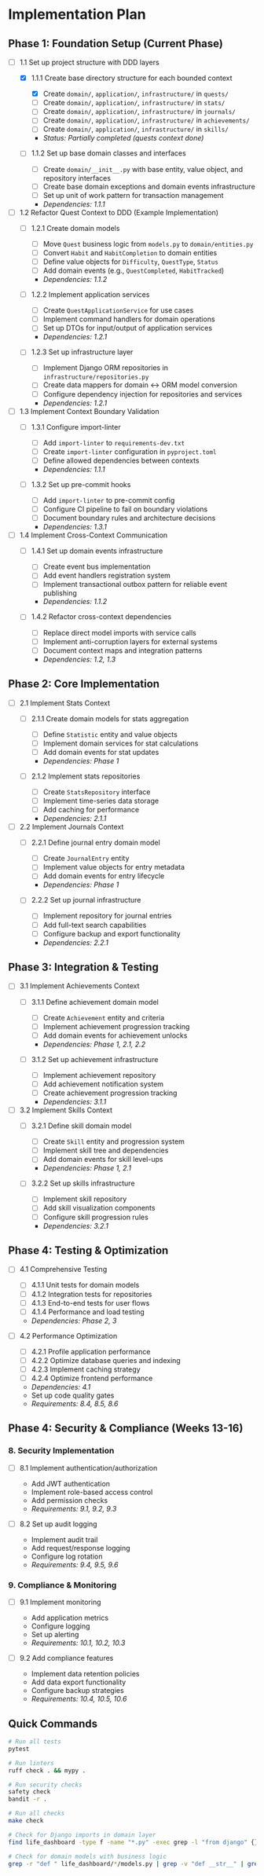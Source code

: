 # Implementation Plan

## Phase 1: Foundation Setup (Current Phase)

- [ ] 1.1 Set up project structure with DDD layers
  - [x] 1.1.1 Create base directory structure for each bounded context
    - [x] Create `domain/`, `application/`, `infrastructure/` in `quests/`
    - [ ] Create `domain/`, `application/`, `infrastructure/` in `stats/`
    - [ ] Create `domain/`, `application/`, `infrastructure/` in `journals/`
    - [ ] Create `domain/`, `application/`, `infrastructure/` in `achievements/`
    - [ ] Create `domain/`, `application/`, `infrastructure/` in `skills/`
    - _Status: Partially completed (quests context done)_

  - [ ] 1.1.2 Set up base domain classes and interfaces
    - [ ] Create `domain/__init__.py` with base entity, value object, and repository interfaces
    - [ ] Create base domain exceptions and domain events infrastructure
    - [ ] Set up unit of work pattern for transaction management
    - _Dependencies: 1.1.1_

- [ ] 1.2 Refactor Quest Context to DDD (Example Implementation)
  - [ ] 1.2.1 Create domain models
    - [ ] Move `Quest` business logic from `models.py` to `domain/entities.py`
    - [ ] Convert `Habit` and `HabitCompletion` to domain entities
    - [ ] Define value objects for `Difficulty`, `QuestType`, `Status`
    - [ ] Add domain events (e.g., `QuestCompleted`, `HabitTracked`)
    - _Dependencies: 1.1.2_

  - [ ] 1.2.2 Implement application services
    - [ ] Create `QuestApplicationService` for use cases
    - [ ] Implement command handlers for domain operations
    - [ ] Set up DTOs for input/output of application services
    - _Dependencies: 1.2.1_

  - [ ] 1.2.3 Set up infrastructure layer
    - [ ] Implement Django ORM repositories in `infrastructure/repositories.py`
    - [ ] Create data mappers for domain <-> ORM model conversion
    - [ ] Configure dependency injection for repositories and services
    - _Dependencies: 1.2.1_

- [ ] 1.3 Implement Context Boundary Validation
  - [ ] 1.3.1 Configure import-linter
    - [ ] Add `import-linter` to `requirements-dev.txt`
    - [ ] Create `import-linter` configuration in `pyproject.toml`
    - [ ] Define allowed dependencies between contexts
    - _Dependencies: 1.1.1_

  - [ ] 1.3.2 Set up pre-commit hooks
    - [ ] Add `import-linter` to pre-commit config
    - [ ] Configure CI pipeline to fail on boundary violations
    - [ ] Document boundary rules and architecture decisions
    - _Dependencies: 1.3.1_

- [ ] 1.4 Implement Cross-Context Communication
  - [ ] 1.4.1 Set up domain events infrastructure
    - [ ] Create event bus implementation
    - [ ] Add event handlers registration system
    - [ ] Implement transactional outbox pattern for reliable event publishing
    - _Dependencies: 1.1.2_

  - [ ] 1.4.2 Refactor cross-context dependencies
    - [ ] Replace direct model imports with service calls
    - [ ] Implement anti-corruption layers for external systems
    - [ ] Document context maps and integration patterns
    - _Dependencies: 1.2, 1.3_

## Phase 2: Core Implementation

- [ ] 2.1 Implement Stats Context
  - [ ] 2.1.1 Create domain models for stats aggregation
    - [ ] Define `Statistic` entity and value objects
    - [ ] Implement domain services for stat calculations
    - [ ] Add domain events for stat updates
    - _Dependencies: Phase 1_

  - [ ] 2.1.2 Implement stats repositories
    - [ ] Create `StatsRepository` interface
    - [ ] Implement time-series data storage
    - [ ] Add caching for performance
    - _Dependencies: 2.1.1_

- [ ] 2.2 Implement Journals Context
  - [ ] 2.2.1 Define journal entry domain model
    - [ ] Create `JournalEntry` entity
    - [ ] Implement value objects for entry metadata
    - [ ] Add domain events for entry lifecycle
    - _Dependencies: Phase 1_

  - [ ] 2.2.2 Set up journal infrastructure
    - [ ] Implement repository for journal entries
    - [ ] Add full-text search capabilities
    - [ ] Configure backup and export functionality
    - _Dependencies: 2.2.1_

## Phase 3: Integration & Testing

- [ ] 3.1 Implement Achievements Context
  - [ ] 3.1.1 Define achievement domain model
    - [ ] Create `Achievement` entity and criteria
    - [ ] Implement achievement progression tracking
    - [ ] Add domain events for achievement unlocks
    - _Dependencies: Phase 1, 2.1, 2.2_

  - [ ] 3.1.2 Set up achievement infrastructure
    - [ ] Implement achievement repository
    - [ ] Add achievement notification system
    - [ ] Create achievement progression tracking
    - _Dependencies: 3.1.1_

- [ ] 3.2 Implement Skills Context
  - [ ] 3.2.1 Define skill domain model
    - [ ] Create `Skill` entity and progression system
    - [ ] Implement skill tree and dependencies
    - [ ] Add domain events for skill level-ups
    - _Dependencies: Phase 1, 2.1_

  - [ ] 3.2.2 Set up skills infrastructure
    - [ ] Implement skill repository
    - [ ] Add skill visualization components
    - [ ] Configure skill progression rules
    - _Dependencies: 3.2.1_

## Phase 4: Testing & Optimization

- [ ] 4.1 Comprehensive Testing
  - [ ] 4.1.1 Unit tests for domain models
  - [ ] 4.1.2 Integration tests for repositories
  - [ ] 4.1.3 End-to-end tests for user flows
  - [ ] 4.1.4 Performance and load testing
  - _Dependencies: Phase 2, 3_

- [ ] 4.2 Performance Optimization
  - [ ] 4.2.1 Profile application performance
  - [ ] 4.2.2 Optimize database queries and indexing
  - [ ] 4.2.3 Implement caching strategy
  - [ ] 4.2.4 Optimize frontend performance
  - _Dependencies: 4.1_
  - Set up code quality gates
  - _Requirements: 8.4, 8.5, 8.6_

## Phase 4: Security & Compliance (Weeks 13-16)

### 8. Security Implementation

- [ ] 8.1 Implement authentication/authorization
  - Add JWT authentication
  - Implement role-based access control
  - Add permission checks
  - _Requirements: 9.1, 9.2, 9.3_

- [ ] 8.2 Set up audit logging
  - Implement audit trail
  - Add request/response logging
  - Configure log rotation
  - _Requirements: 9.4, 9.5, 9.6_

### 9. Compliance & Monitoring

- [ ] 9.1 Implement monitoring
  - Add application metrics
  - Configure logging
  - Set up alerting
  - _Requirements: 10.1, 10.2, 10.3_

- [ ] 9.2 Add compliance features
  - Implement data retention policies
  - Add data export functionality
  - Configure backup strategies
  - _Requirements: 10.4, 10.5, 10.6_

## Quick Commands

```bash
# Run all tests
pytest

# Run linters
ruff check . && mypy .

# Run security checks
safety check
bandit -r .

# Run all checks
make check

# Check for Django imports in domain layer
find life_dashboard -type f -name "*.py" -exec grep -l "from django" {} \;

# Check for domain models with business logic
grep -r "def " life_dashboard/*/models.py | grep -v "def __str__" | grep -v "def save"

